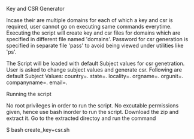 Key and CSR Generator

Incase their are multiple domains for each of which a key and csr is required, user cannot go on executing same commands everytime. Executing the script will create key and csr files for domains which are specified in different file named 'domains'. Password for csr generation is specified in separate file 'pass' to avoid being viewed under utilities like 'ps'.

The Script will be loaded with default Subject values for csr genetration. User is asked to change subject values and generate csr.
Following are default Subject Values:
country=.
state=.
locality=.
orgname=.
orgunit=.
companyname=.
email=.


Running the script

No root privileges in order to run the script. No excutable permissions given, hence use bash inorder to run the script. Download the zip and extract it. Go to the extracted directoy and run the command

$ bash create_key+csr.sh
